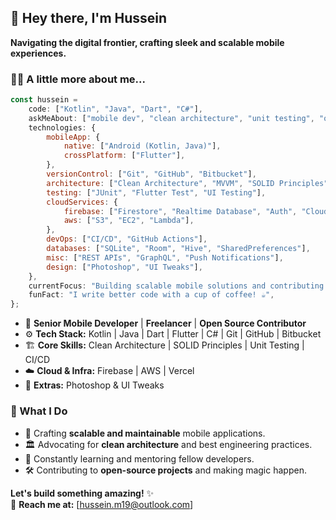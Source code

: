 
## 👋 Hey there, I'm Hussein  

<!--
**husseinm19/husseinm19** is a ✨ _special_ ✨ repository because its `README.md` (this file) appears on your GitHub profile.

Here are some ideas to get you started:

- 🔭 I’m currently working on ...
- 🌱 I’m currently learning ...
- 👯 I’m looking to collaborate on ...
- 🤔 I’m looking for help with ...
- 💬 Ask me about ...
- 📫 How to reach me: ...
- 😄 Pronouns: ...
- ⚡ Fun fact: ...
-->
**Navigating the digital frontier, crafting sleek and scalable mobile experiences.**  

### 🧑‍💻 A little more about me...  
```js
const hussein = 
    code: ["Kotlin", "Java", "Dart", "C#"],
    askMeAbout: ["mobile dev", "clean architecture", "unit testing", "open-source", "freelancing"],
    technologies: {
        mobileApp: {
            native: ["Android (Kotlin, Java)"],
            crossPlatform: ["Flutter"],
        },
        versionControl: ["Git", "GitHub", "Bitbucket"],
        architecture: ["Clean Architecture", "MVVM", "SOLID Principles", "MVP"],
        testing: ["JUnit", "Flutter Test", "UI Testing"],
        cloudServices: {
            firebase: ["Firestore", "Realtime Database", "Auth", "Cloud Functions"],
            aws: ["S3", "EC2", "Lambda"],
        },
        devOps: ["CI/CD", "GitHub Actions"],
        databases: ["SQLite", "Room", "Hive", "SharedPreferences"],
        misc: ["REST APIs", "GraphQL", "Push Notifications"],
        design: ["Photoshop", "UI Tweaks"],
    },
    currentFocus: "Building scalable mobile solutions and contributing to open-source",
    funFact: "I write better code with a cup of coffee! ☕",
};
```

- 📱 **Senior Mobile Developer** | **Freelancer** | **Open Source Contributor**  
- ⚙️ **Tech Stack:** Kotlin | Java | Dart | Flutter | C# | Git | GitHub | Bitbucket  
- 🏗️ **Core Skills:** Clean Architecture | SOLID Principles | Unit Testing | CI/CD  
- ☁️ **Cloud & Infra:** Firebase | AWS | Vercel  
- 🎨 **Extras:** Photoshop & UI Tweaks  

### 🔭 What I Do  
- 🚀 Crafting **scalable and maintainable** mobile applications.  
- 🏛️ Advocating for **clean architecture** and best engineering practices.  
- 🧠 Constantly learning and mentoring fellow developers.  
- 🛠️ Contributing to **open-source projects** and making magic happen.  

**Let's build something amazing!** ✨  
💬 **Reach me at:** [hussein.m19@outlook.com]  
